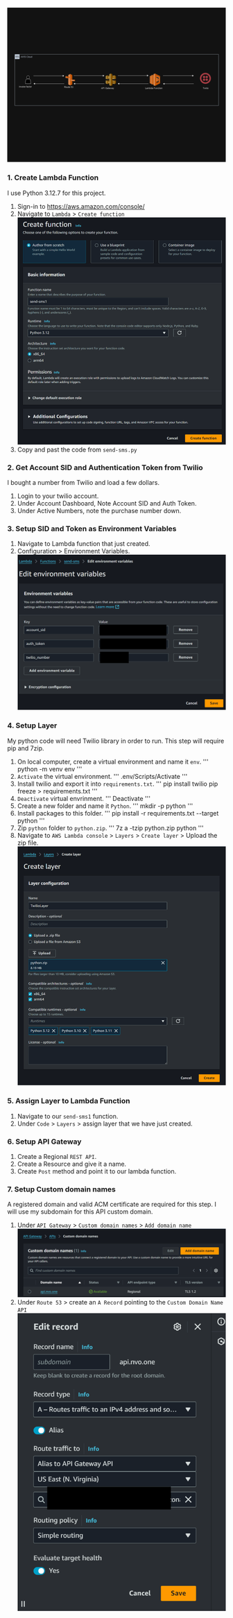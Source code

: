 ![alt text](<images/twilio-microservice.drawio.png>)
### 1. Create Lambda Function
I use Python 3.12.7 for this project.

1. Sign-in to https://aws.amazon.com/console/
2. Navigate to `Lambda` > `Create function`
![alt text](<images/image.png>)
3. Copy and past the code from `send-sms.py`

### 2. Get Account SID and Authentication Token from Twilio
I bought a number from Twilio and load a few dollars.

1. Login to your twilio account.
2. Under Account Dashboard, Note Account SID and Auth Token.
3. Under Active Numbers, note the purchase number down.

### 3. Setup SID and Token as Environment Variables
1. Navigate to Lambda function that just created.
2. Configuration > Environment Variables.
![alt text](<images/image-1.png>)

### 4. Setup Layer
My python code will need Twilio library in order to run. This step will require pip and 7zip.

1. On local computer, create a virtual environment and name it `env`.
'''
python -m venv env
'''
2. `Activate` the virtual environment.
'''
.env/Scripts/Activate
'''
3. Install twilio and export it into `requirements.txt`.
'''
pip install twilio
pip freeze > requirements.txt
'''
4. `Deactivate` virtual envrinment.
'''
Deactivate
'''
5. Create a new folder and name it `Python`.
'''
mkdir -p python
'''
6. Install packages to this folder.
'''
pip install -r requirements.txt --target python
'''
7. Zip `python` folder to `python.zip`.
'''
7z a -tzip python.zip python
'''
8. Navigate to `AWS Lambda console` > `Layers` > `Create layer` > Upload the zip file.
![alt text](<images/image-2.png>)

### 5. Assign Layer to Lambda Function

1. Navigate to our `send-sms1` function.
2. Under `Code` > `Layers` > assign layer that we have just created.

### 6. Setup API Gateway

1. Create a Regional `REST API`.
2. Create a Resource and give it a name.
3. Create `Post` method and point it to our lambda function.

### 7. Setup Custom domain names
A registered domain and valid ACM certificate are required for this step. I will use my subdomain for this API custom domain.

1. Under `API Gateway` > `Custom domain names` > `Add domain name`
![alt text](<images/image-3.png>)
2. Under `Route 53` > create an `A Record` pointing to the `Custom Domain Name API`
![alt text](<images/image-4.png>)